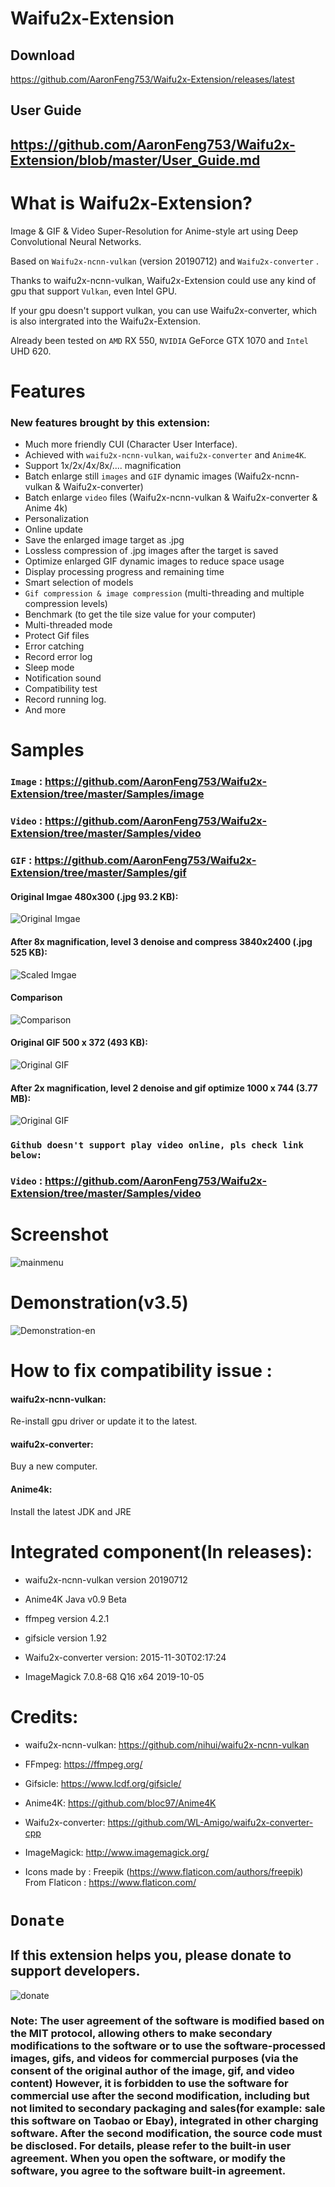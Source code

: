 # Waifu2x-Extension
## Download
https://github.com/AaronFeng753/Waifu2x-Extension/releases/latest
## User Guide
https://github.com/AaronFeng753/Waifu2x-Extension/blob/master/User_Guide.md
----
# What is Waifu2x-Extension?
Image & GIF & Video Super-Resolution for Anime-style art using Deep Convolutional Neural Networks.

Based on `Waifu2x-ncnn-vulkan` (version 20190712) and `Waifu2x-converter` . 

Thanks to waifu2x-ncnn-vulkan, Waifu2x-Extension could use any kind of gpu that support `Vulkan`, even Intel GPU. 

If your gpu doesn't support vulkan, you can use Waifu2x-converter, which is also intergrated into the Waifu2x-Extension.

Already been tested on `AMD` RX 550, `NVIDIA` GeForce GTX 1070 and `Intel` UHD 620.

# Features
### New features brought by this extension:
- Much more friendly CUI (Character User Interface).
- Achieved with `waifu2x-ncnn-vulkan`, `waifu2x-converter` and `Anime4K`.
- Support 1x/2x/4x/8x/.... magnification
- Batch enlarge still `images` and `GIF` dynamic images (Waifu2x-ncnn-vulkan & Waifu2x-converter)
- Batch enlarge `video` files (Waifu2x-ncnn-vulkan & Waifu2x-converter & Anime 4k)
- Personalization
- Online update
- Save the enlarged image target as .jpg
- Lossless compression of .jpg images after the target is saved
- Optimize enlarged GIF dynamic images to reduce space usage
- Display processing progress and remaining time
- Smart selection of models
- `Gif compression & image compression` (multi-threading and multiple compression levels)
- Benchmark (to get the tile size value for your computer)
- Multi-threaded mode
- Protect Gif files
- Error catching
- Record error log
- Sleep mode
- Notification sound
- Compatibility test
- Record running log.
- And more

# Samples
### **`Image`** : https://github.com/AaronFeng753/Waifu2x-Extension/tree/master/Samples/image

### **`Video`** : https://github.com/AaronFeng753/Waifu2x-Extension/tree/master/Samples/video

### **`GIF`** : https://github.com/AaronFeng753/Waifu2x-Extension/tree/master/Samples/gif

#### Original Imgae 480x300 (.jpg 93.2 KB):
![Original Imgae](/Samples/image/Original_[480x300].jpg)

#### After 8x magnification, level 3 denoise and compress 3840x2400 (.jpg 525 KB):
![Scaled Imgae](/Samples/image/Waifu2x_8x_[3840x2400].jpg)

#### Comparison
![Comparison](/Samples/image/Comparison.png)

#### Original GIF 500 x 372 (493 KB):
![Original GIF](/Samples/gif/2_original.gif)

#### After 2x magnification, level 2 denoise and gif optimize 1000 x 744 (3.77 MB):
![Original GIF](/Samples/gif/2_waifu2x_compressed.gif)

### `Github doesn't support play video online, pls check link below:`
### **`Video`** : https://github.com/AaronFeng753/Waifu2x-Extension/tree/master/Samples/video

# Screenshot
![mainmenu](/screenshot/mainmenu-en.png) 

# Demonstration(v3.5)
![Demonstration-en](/screenshot/Demonstration-en.gif) 

# How to fix compatibility issue :
#### waifu2x-ncnn-vulkan:
Re-install gpu driver or update it to the latest.
#### waifu2x-converter:
Buy a new computer.
#### Anime4k:
Install the latest JDK and JRE

# Integrated component(In releases):
- waifu2x-ncnn-vulkan version 20190712

- Anime4K Java v0.9 Beta

- ffmpeg version 4.2.1

- gifsicle version 1.92

- Waifu2x-converter version: 2015-11-30T02:17:24

- ImageMagick 7.0.8-68 Q16 x64 2019-10-05


# Credits:
- waifu2x-ncnn-vulkan: https://github.com/nihui/waifu2x-ncnn-vulkan

- FFmpeg: https://ffmpeg.org/

- Gifsicle: https://www.lcdf.org/gifsicle/

- Anime4K: https://github.com/bloc97/Anime4K

- Waifu2x-converter: https://github.com/WL-Amigo/waifu2x-converter-cpp

- ImageMagick: http://www.imagemagick.org/

- Icons made by : Freepik (https://www.flaticon.com/authors/freepik) From Flaticon : https://www.flaticon.com/

# `Donate`

## If this extension helps you, please donate to support developers.

![donate](/donate.jpg)



### Note: The user agreement of the software is modified based on the MIT protocol, allowing others to make secondary modifications to the software or to use the software-processed images, gifs, and videos for commercial purposes (via the consent of the original author of the image, gif, and video content) However, it is forbidden to use the software for commercial use after the second modification, including but not limited to secondary packaging and sales(for example: sale this software on Taobao or Ebay), integrated in other charging software. After the second modification, the source code must be disclosed. For details, please refer to the built-in user agreement. When you open the software, or modify the software, you agree to the software built-in agreement.
